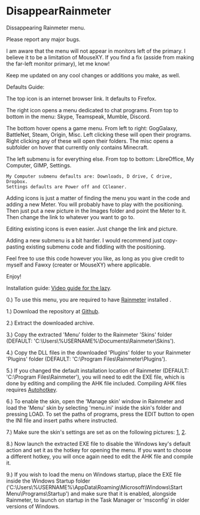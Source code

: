 # DisappearRainmeter
Dissappearing Rainmeter menu.

Please report any major bugs.

I am aware that the menu will not appear in monitors left of the primary. I believe it to be a limitation of MouseXY. If you find a fix (asside from making the far-left monitor primary), let me know!

Keep me updated on any cool changes or additions you make, as well.

Defaults Guide:

The top icon is an internet browser link. It defaults to Firefox.

The right icon opens a menu dedicated to chat programs. From top to bottom in the menu: Skype, Teamspeak, Mumble, Discord.

The bottom hover opens a game menu. From left to right: GogGalaxy, BattleNet, Steam, Origin, Misc. Left clicking these will open their programs. Right clicking any of these will open their folders. The misc opens a subfolder on hover that currently only contains Minecraft.

The left submenu is for everything else. From top to bottom: LibreOffice, My Computer, GIMP, Settings.

    My Computer submenu defaults are: Downloads, D drive, C drive, Dropbox.
    Settings defaults are Power off and CCleaner.
   
Adding icons is just a matter of finding the menu you want in the code and adding a new Meter. You will probably have to play with the positioning. Then just put a new picture in the Images folder and point the Meter to it. Then change the link to whatever you want to go to.

Editing existing icons is even easier. Just change the link and picture.

Adding a new submenu is a bit harder. I would recommend just copy-pasting existing submenu code and fiddling with the positioning.


Feel free to use this code however you like, as long as you give credit to myself and Fawxy (creater or MouseXY) where applicable.

Enjoy!

Installation guide:
[Video guide for the lazy](https://youtu.be/Q6MjpPuARsk).

0.) To use this menu, you are required to have [Rainmeter](https://www.rainmeter.net/) installed .

1.) Download the repository at [Github](https://github.com/CodexofWisdom/DisappearRainmeter).

2.) Extract the downloaded archive.

3.) Copy the extracted 'Menu' folder to the Rainmeter 'Skins' folder (DEFAULT: 'C:\Users\\%USERNAME%\Documents\Rainmeter\Skins').

4.) Copy the DLL files in the downloaded 'Plugins' folder to your Rainmeter 'Plugins' folder (DEFAULT: 'C:\Program Files\Rainmeter\Plugins').

5.) If you changed the default installation location of Rainmeter (DEFAULT: 'C:\Program Files\Rainmeter'), you will need to edit the EXE file, which is done by editing and compiling the AHK file included. Compiling AHK files requires [Autohotkey](https://autohotkey.com/).

6.) To enable the skin, open the 'Manage skin' window in Rainmeter and load the 'Menu' skin by selecting 'menu.ini' inside the skin's folder and pressing LOAD. To set the paths of programs, press the EDIT button to open the INI file and insert paths where instructed.

7.) Make sure the skin's settings are set as on the following pictures: [1](http://prntscr.com/g4fa8g), [2](http://prntscr.com/g4fagl).

8.) Now launch the extracted EXE file to disable the Windows key's default action and set it as the hotkey for opening the menu. If you want to choose a different hotkey, you will once again need to edit the AHK file and compile it.

9.) If you wish to load the menu on Windows startup, place the EXE file inside the Windows Startup folder ('C:\Users\\%USERNAME%\AppData\Roaming\Microsoft\Windows\Start Menu\Programs\Startup') and make sure that it is enabled, alongside Rainmeter, to launch on startup in the Task Manager or 'msconfig' in older versions of Windows.
